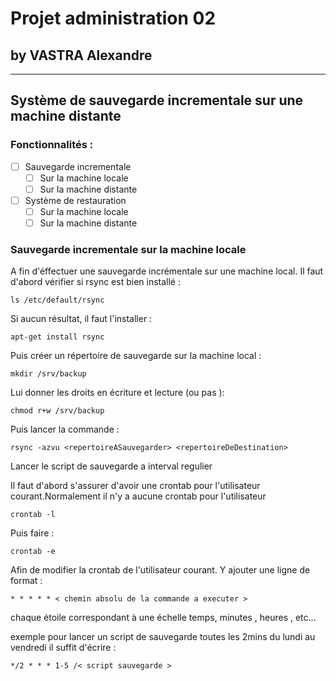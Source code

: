 # Projet administration 02
## by VASTRA Alexandre

---

## Système de sauvegarde incrementale sur une machine distante
### Fonctionnalités :
- [ ] Sauvegarde incrementale
  - [ ] Sur la machine locale
  - [ ] Sur la machine distante
- [ ] Système de restauration
  - [ ] Sur la machine locale
  - [ ] Sur la machine distante

### Sauvegarde incrementale sur la machine locale
A fin d'éffectuer une sauvegarde incrémentale sur une machine local. Il faut d'abord vérifier si rsync est bien installé :

  `ls /etc/default/rsync`

Si aucun résultat, il faut l'installer :

  `apt-get install rsync`

Puis créer un répertoire de sauvegarde sur la machine local :

  `mkdir /srv/backup`

Lui donner les droits en écriture et lecture (ou pas ):

 `chmod r+w /srv/backup`

Puis lancer la commande :

 `rsync -azvu <repertoireASauvegarder> <repertoireDeDestination>`

Lancer le script de sauvegarde a interval regulier

Il faut d'abord s'assurer d'avoir une crontab pour l'utilisateur courant.Normalement il n'y a aucune crontab pour l'utilisateur

  `crontab -l`

Puis faire :

  `crontab -e`

Afin de modifier la crontab de l'utilisateur courant.
Y ajouter une ligne de format :

`* * * * * < chemin absolu de la commande a executer >`

chaque étoile correspondant à une échelle temps, minutes , heures , etc...

exemple pour lancer un script de sauvegarde toutes les 2mins du lundi au vendredi il suffit d'écrire :

  `*/2 * * * 1-5 /< script sauvegarde >`
